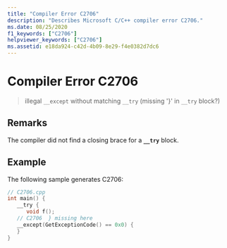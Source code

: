 ```yaml
---
title: "Compiler Error C2706"
description: "Describes Microsoft C/C++ compiler error C2706."
ms.date: 08/25/2020
f1_keywords: ["C2706"]
helpviewer_keywords: ["C2706"]
ms.assetid: e18da924-c42d-4b09-8e29-f4e0382d7dc6
---
```

# Compiler Error C2706

> illegal `__except` without matching `__try` (missing '}' in `__try` block?)

## Remarks

The compiler did not find a closing brace for a **`__try`** block.

## Example

The following sample generates C2706:

```cpp
// C2706.cpp
int main() {
   __try {
      void f();
   // C2706  } missing here
   __except(GetExceptionCode() == 0x0) {
   }
}
```
